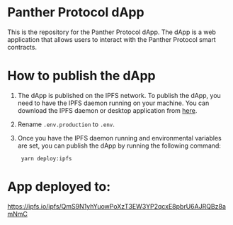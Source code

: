 # Panther Protocol dApp

This is the repository for the Panther Protocol dApp. The dApp is a web application that allows users to interact with the Panther Protocol smart contracts.

# How to publish the dApp

1.  The dApp is published on the IPFS network. To publish the dApp, you need to have the IPFS daemon running on your machine. You can download the IPFS daemon or desktop application from [here](https://ipfs.io/docs/install/).

2.  Rename `.env.production` to `.env`.

3.  Once you have the IPFS daemon running and environmental variables are set, you can publish the dApp by running the following command:

         yarn deploy:ipfs

# App deployed to:

https://ipfs.io/ipfs/QmS9N1yhYuowPoXzT3EW3YP2qcxE8pbrU6AJRQBz8amNmC
